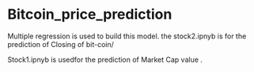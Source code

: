 # Bitcoin_price_prediction
  
 Multiple regression is used to build this model.
 the stock2.ipnyb is for the prediction of Closing of bit-coin/
 
 Stock1.ipnyb is usedfor the prediction of Market Cap value .
